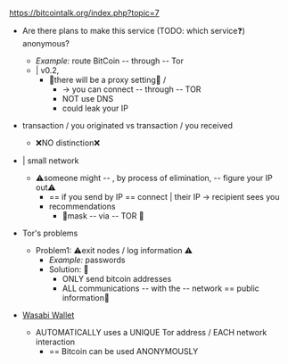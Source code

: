 https://bitcointalk.org/index.php?topic=7

* Are there plans to make this service (TODO: which service❓) anonymous?
  * _Example:_ route BitCoin -- through -- Tor
  * | v0.2,
    * 👀there will be a proxy setting👀 /
      * -> you can connect -- through -- TOR
      * NOT use DNS 
      * could leak your IP

* transaction / you originated vs transaction / you received
  * ❌NO distinction❌

* | small network
  * ⚠️someone might -- , by process of elimination, -- figure your IP out⚠️
    * == if you send by IP == connect | their IP -> recipient sees you 
    * recommendations
      * 👀mask -- via -- TOR 👀

* Tor's problems
  * Problem1: ⚠️exit nodes / log information ⚠️
    * _Example:_ passwords
    * Solution: 🧠
      * ONLY send bitcoin addresses 
      * ALL communications -- with the -- network == public information🧠

* [Wasabi Wallet](https://github.com/WalletWasabi/WalletWasabi)
  * AUTOMATICALLY uses a UNIQUE Tor address / EACH network interaction
    * == Bitcoin can be used ANONYMOUSLY 